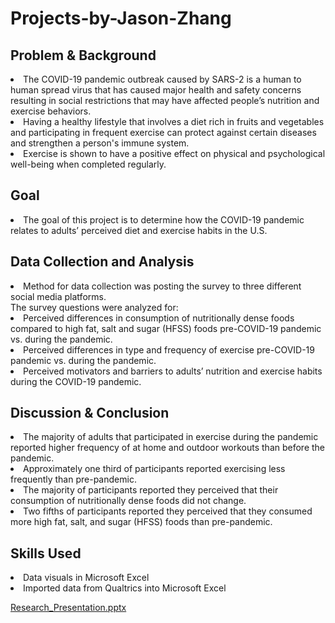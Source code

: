# Projects-by-Jason-Zhang

## Problem & Background
<li>The COVID-19 pandemic outbreak caused by SARS-2 is a human to human spread virus that has caused major health and safety concerns resulting in social restrictions that may have affected people’s nutrition and exercise behaviors.</li>  
<li>Having a healthy lifestyle that involves a diet rich in fruits and vegetables and participating in frequent exercise can protect against certain diseases and strengthen a person's immune system.</li>
<li>Exercise is shown to have a positive effect on physical and psychological well-being when completed regularly.</li>

## Goal
<li>The goal of this project is to determine how the COVID-19 pandemic relates to adults’ perceived diet and exercise habits in the U.S.</li>

## Data Collection and Analysis
<li>Method for data collection was posting the survey to three different social media platforms.</li>
The survey questions were analyzed for:
<li>Perceived differences in consumption of nutritionally dense foods compared to high fat, salt and sugar (HFSS) foods pre-COVID-19 pandemic vs. during the pandemic.</li>
<li>Perceived differences in type and frequency of exercise pre-COVID-19 pandemic vs. during the pandemic.</li>
<Li>Perceived motivators and barriers to adults’ nutrition and exercise habits during the COVID-19 pandemic.</li>

## Discussion & Conclusion
<li>The majority of adults that participated in exercise during the pandemic reported higher frequency of at home and outdoor workouts than before the pandemic.</li>
<li>Approximately one third of participants reported exercising less frequently than pre-pandemic.</li>
<li>The majority of participants reported they perceived that their consumption of nutritionally dense foods did not change.</li>
<li>Two fifths of participants reported they perceived that they consumed more high fat, salt, and sugar (HFSS) foods than pre-pandemic.</li>

## Skills Used
<li>Data visuals in Microsoft Excel</li>
<li>Imported data from Qualtrics into Microsoft Excel</li>

[Research_Presentation.pptx](https://github.com/zjzhang17/Projects-by-Jason-Zhang/files/9925008/Research_Presentation.pptx)
